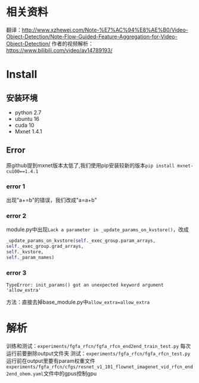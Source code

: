 # 相关资料
翻译：http://www.xzhewei.com/Note-%E7%AC%94%E8%AE%B0/Video-Object-Detection/Note-Flow-Guided-Feature-Aggregation-for-Video-Object-Detection/
作者的视频解析：https://www.bilibili.com/video/av14789193/
# Install
## 安装环境
- python 2.7
- ubuntu 16
- cuda 10
- Mxnet 1.4.1
## Error
原github提到mxnet版本太低了,我们使用pip安装较新的版本`pip install mxnet-cu100==1.4.1`
### error 1
出现"a+=b"的错误，我们改成"a=a+b"
### error 2
module.py中出现`Lack a parameter in _update_params_on_kvstore()`，改成
```python
_update_params_on_kvstore(self._exec_group.param_arrays,
self._exec_group.grad_arrays,
self._kvstore,
self._param_names)
```
### error 3
`TypeError: init_params() got an unexpected keyword argument 'allow_extra'`

方法：直接去掉base_module.py中`allow_extra=allow_extra`

# 解析
训练和测试：`experiments/fgfa_rfcn/fgfa_rfcn_end2end_train_test.py` 每次运行前要删除output文件夹
测试：`experiments/fgfa_rfcn/fgfa_rfcn_test.py`  运行前在output里要有param权重文件
`experiments/fgfa_rfcn/cfgs/resnet_v1_101_flownet_imagenet_vid_rfcn_end2end_ohem.yaml`文件中的gpus控制gpu
